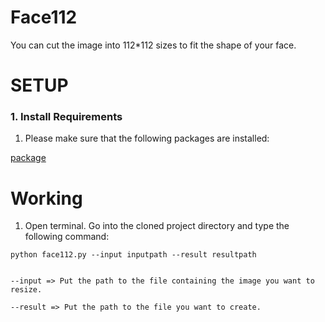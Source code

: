 # Face112

You can cut the image into 112*112 sizes to fit the shape of your face.



# SETUP
### 1. Install Requirements

1. Please make sure that the following packages are installed:

[package](https://github.com/nsense-ptas/deepface/tree/master/package)


# Working

1. Open terminal. Go into the cloned project directory and type the following command:
```
python face112.py --input inputpath --result resultpath


--input => Put the path to the file containing the image you want to resize.

--result => Put the path to the file you want to create.

```


